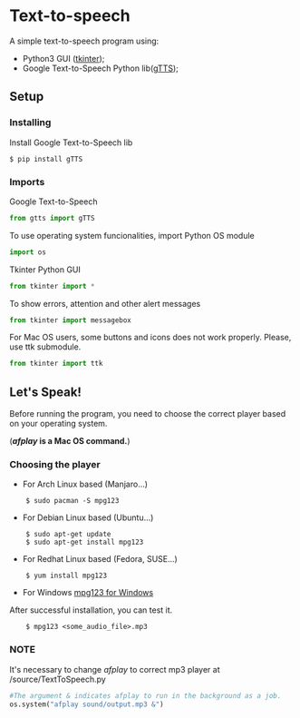 # Text-to-speech

A simple text-to-speech program using:

* Python3 GUI ([tkinter](https://docs.python.org/3/library/tkinter.html));
* Google Text-to-Speech Python lib([gTTS](https://gtts.readthedocs.io/en/latest/index.html));

## Setup

### Installing

Install Google Text-to-Speech lib

```shell
$ pip install gTTS
```

### Imports

Google Text-to-Speech

```python
from gtts import gTTS
```

To use operating system funcionalities, import Python OS module

```python
import os
```

Tkinter Python GUI

```python
from tkinter import *
```

To show errors, attention and other alert messages

```python
from tkinter import messagebox
```

For Mac OS users, some buttons and icons does not work properly. 
Please, use ttk submodule.

```python
from tkinter import ttk
 ```

## Let's Speak!

Before running the program, you need to choose the correct player based on your operating system.  

(**_afplay_ is a Mac OS command.**)

### Choosing the player

* For Arch Linux based (Manjaro...)

```shell
    $ sudo pacman -S mpg123
```

* For Debian Linux based (Ubuntu...)

```shell
    $ sudo apt-get update
    $ sudo apt-get install mpg123
```

* For Redhat Linux based (Fedora, SUSE...)

```shell
    $ yum install mpg123
```

* For Windows
[mpg123 for Windows](https://mpg123.org/download.shtml)

After successful installation, you can test it.

```shell
    $ mpg123 <some_audio_file>.mp3
```

### NOTE

It's necessary to change _afplay_ to correct mp3 player at /source/TextToSpeech.py

```Python
#The argument & indicates afplay to run in the background as a job.
os.system("afplay sound/output.mp3 &")
```
